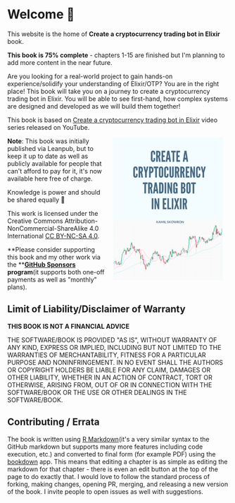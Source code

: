 # Welcome 👋

This website is the home of **Create a cryptocurrency trading bot in Elixir** book.

**This book is 75% complete** - chapters 1-15 are finished but I'm planning to add more content in the near future.

Are you looking for a real-world project to gain hands-on experience/solidify your understanding of Elixir/OTP? You are in the right place! This book will take you on a journey to create a cryptocurrency trading bot in Elixir. You will be able to see first-hand, how complex systems are designed and developed as we will build them together!

This book is based on [Create a cryptocurrency trading bot in Elixir](https://www.youtube.com/watch?v=wVYIx7M6o28&list=PLxsE19GnjC5Nv1CbeKOiS5YqGqw35aZFJ) video series released on YouTube.

<img src="images/cover.png" width="250" height="324" alt="The book cover" align="right" style="margin: 0 1em 0 1em"/>

**Note**: This book was initially published via Leanpub, but to keep it up to date as well as publicly available for people that can't afford to pay for it, it's now available here free of charge.

Knowledge is power and should be shared equally 🙏

This work is licensed under the Creative Commons Attribution-NonCommercial-ShareAlike 4.0 International [CC BY-NC-SA 4.0](https://creativecommons.org/licenses/by-nc-sa/4.0/).

**Please consider supporting this book and my other work via the **[**GitHub Sponsors**](https://github.com/sponsors/frathon) **program**(it supports both one-off payments as well as "monthly" plans).

## Limit of Liability/Disclaimer of Warranty

**THIS BOOK IS NOT A FINANCIAL ADVICE**

THE SOFTWARE/BOOK IS PROVIDED "AS IS", WITHOUT WARRANTY OF ANY KIND, EXPRESS OR IMPLIED, INCLUDING BUT NOT LIMITED TO THE WARRANTIES OF MERCHANTABILITY, FITNESS FOR A PARTICULAR PURPOSE AND NONINFRINGEMENT. IN NO EVENT SHALL THE AUTHORS OR COPYRIGHT HOLDERS BE LIABLE FOR ANY CLAIM, DAMAGES OR OTHER LIABILITY, WHETHER IN AN ACTION OF CONTRACT, TORT OR OTHERWISE, ARISING FROM, OUT OF OR IN CONNECTION WITH THE SOFTWARE/BOOK OR THE USE OR OTHER DEALINGS IN THE SOFTWARE/BOOK.

## Contributing / Errata

The book is written using [R Markdown](http://rmarkdown.rstudio.com/)(it's a very similar syntax to the GitHub markdown but supports many more features including code execution, etc.) and converted to final form (for example PDF) using the [bookdown](https://www.bookdown.org/) app. This means that editing a chapter is as simple as editing the markdown for that chapter - there is even an edit button at the top of the page to do exactly that. I would love to follow the standard process of forking, making changes, opening PR, merging, and releasing a new version of the book. I invite people to open issues as well with suggestions.
